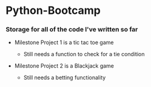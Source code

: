 # Python-Bootcamp

### Storage for all of the code I've written so far
  - Milestone Project 1 is a tic tac toe game
    - Still needs a function to check for a tie condition
  
  - Milestone Project 2 is a Blackjack game
    - Still needs a betting functionality
